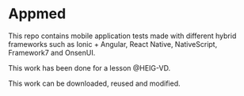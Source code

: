 # Appmed

This repo contains mobile application tests made with different hybrid frameworks such as Ionic + Angular, React Native, NativeScript, Framework7 and OnsenUI.

This work has been done for a lesson @HEIG-VD.

This work can be downloaded, reused and modified.